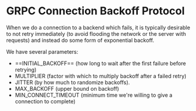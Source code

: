 # GRPC Connection Backoff Protocol
When we do a connection to a backend which fails, it is typically desirable to not retry immediately (to avoid flooding the network or the server with requests) and instead do some form of exponential backoff.

We have several parameters:

- ==INITIAL_BACKOFF== (how long to wait after the first failure before retrying)
- MULTIPLIER (factor with which to multiply backoff after a failed retry)
- JITTER (by how much to randomize backoffs).
- MAX_BACKOFF (upper bound on backoff)
- MIN_CONNECT_TIMEOUT (minimum time we're willing to give a connection to complete)
